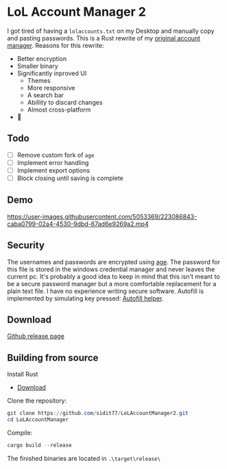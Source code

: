 # LoL Account Manager 2
I got tired of having a `lolaccounts.txt` on my Desktop and manually copy and pasting passwords. This is a Rust rewrite of my [original account manager](https://github.com/sidit77/LoLAccountManager2).
Reasons for this rewrite:
* Better encryption
* Smaller binary
* Significantly inproved UI
  * Themes
  * More responsive
  * A search bar
  * Abillity to discard changes
  * Almost cross-platform
* 🦀

## Todo
- [ ] Remove custom fork of `age`
- [ ] Implement error handling
- [ ] Implement export options
- [ ] Block closing until saving is complete

## Demo

https://user-images.githubusercontent.com/5053369/223086843-caba0799-02a4-4530-9dbd-67ad6e9269a2.mp4

## Security

The usernames and passwords are encrypted using [age](https://github.com/str4d/rage/tree/main/age). The password for this file is stored in the windows credential manager and never leaves the current pc. It's probably a good idea to keep in mind that this isn't meant to be a secure password manager but a more comfortable replacement for a plain text file. I have no experience writing secure software. Autofill is implemented by simulating key pressed: [Autofill helper](https://github.com/sidit77/LoLAccountManager2/blob/main/src/os/windows.rs).

## Download

[Github release page](https://github.com/sidit77/LoLAccountManager2/releases)

## Building from source

Install Rust
  * [Download](https://www.rust-lang.org/tools/install)

Clone the repository:
````powershell
git clone https://github.com/sidit77/LoLAccountManager2.git
cd LoLAccountManager
````

Compile:
````powershell
cargo build --release
````

The finished binaries are located in `.\target\release\`
